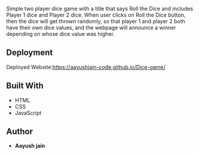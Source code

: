 Simple two player dice game with a title that says Roll the Dice and includes Player 1 dice and Player 2 dice. When user clicks on Roll the Dice button, then the dice will get thrown randomly, so that player 1 and player 2 both have their own dice values, and the webpage will announce a winner depending on whose dice value was higher.
## Deployment

Deployed Website:https://aayushjain-code.github.io/Dice-game/


## Built With

  - HTML
  - CSS
  - JavaScript

## Author

  - **Aayush jain**
